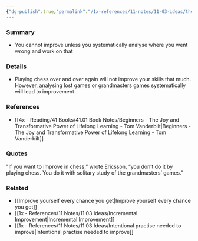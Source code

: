 ```yaml
---
{"dg-publish":true,"permalink":"/1x-references/11-notes/11-03-ideas/the-importance-of-analysis-to-improve/","dgShowBacklinks":false}
---
```



### Summary
- You cannot improve unless you systematically analyse where you went wrong and work on that

### Details
- Playing chess over and over again will not improve your skills that much. However, analysing lost games or grandmasters games systematically will lead to improvement

### References
- [[4x - Reading/41 Books/41.01 Book Notes/Beginners - The Joy and Transformative Power of Lifelong Learning - Tom Vanderbilt\|Beginners - The Joy and Transformative Power of Lifelong Learning - Tom Vanderbilt]]

### Quotes
"If you want to improve in chess,” wrote Ericsson, “you don’t do it by playing chess. You do it with solitary study of the grandmasters’ games.” 

### Related
- [[Improve yourself every chance you get\|Improve yourself every chance you get]]
- [[1x - References/11 Notes/11.03 Ideas/Incremental Improvement\|Incremental Improvement]]
- [[1x - References/11 Notes/11.03 Ideas/Intentional practise needed to improve\|Intentional practise needed to improve]]